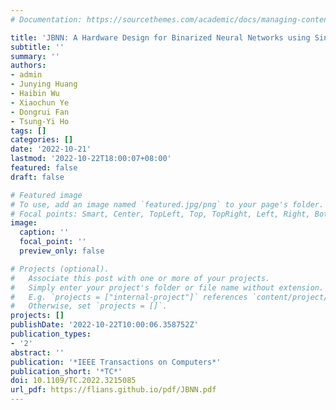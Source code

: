 ```yaml
---
# Documentation: https://sourcethemes.com/academic/docs/managing-content/

title: 'JBNN: A Hardware Design for Binarized Neural Networks using Single-Flux-Quantum Circuits'
subtitle: ''
summary: ''
authors:
- admin
- Junying Huang
- Haibin Wu
- Xiaochun Ye
- Dongrui Fan
- Tsung-Yi Ho
tags: []
categories: []
date: '2022-10-21'
lastmod: '2022-10-22T18:00:07+08:00'
featured: false
draft: false

# Featured image
# To use, add an image named `featured.jpg/png` to your page's folder.
# Focal points: Smart, Center, TopLeft, Top, TopRight, Left, Right, BottomLeft, Bottom, BottomRight.
image:
  caption: ''
  focal_point: ''
  preview_only: false

# Projects (optional).
#   Associate this post with one or more of your projects.
#   Simply enter your project's folder or file name without extension.
#   E.g. `projects = ["internal-project"]` references `content/project/deep-learning/index.md`.
#   Otherwise, set `projects = []`.
projects: []
publishDate: '2022-10-22T10:00:06.358752Z'
publication_types:
- '2'
abstract: ''
publication: '*IEEE Transactions on Computers*'
publication_short: '*TC*'
doi: 10.1109/TC.2022.3215085
url_pdf: https://flians.github.io/pdf/JBNN.pdf
---
```

